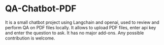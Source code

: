 # QA-Chatbot-PDF
 It is a small chatbot project using Langchain and openai, used to review and perform QA on PDF files locally. It allows to upload PDF files, enter api key and enter the question to ask. 
It has no major add-ons. Any possible contribution is welcome. 

